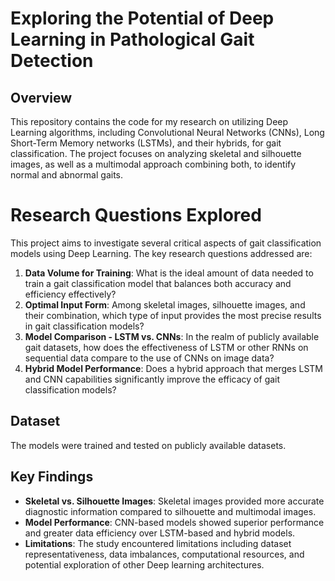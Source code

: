 # Exploring the Potential of Deep Learning in Pathological Gait Detection

## Overview
This repository contains the code for my research on utilizing Deep Learning algorithms, including Convolutional Neural Networks (CNNs), Long Short-Term Memory networks (LSTMs), and their hybrids, for gait classification. The project focuses on analyzing skeletal and silhouette images, as well as a multimodal approach combining both, to identify normal and abnormal gaits.

# Research Questions Explored

This project aims to investigate several critical aspects of gait classification models using Deep Learning. The key research questions addressed are:

1. **Data Volume for Training**: What is the ideal amount of data needed to train a gait classification model that balances both accuracy and efficiency effectively?
2. **Optimal Input Form**: Among skeletal images, silhouette images, and their combination, which type of input provides the most precise results in gait classification models?
3. **Model Comparison - LSTM vs. CNNs**: In the realm of publicly available gait datasets, how does the effectiveness of LSTM or other RNNs on sequential data compare to the use of CNNs on image data?
4. **Hybrid Model Performance**: Does a hybrid approach that merges LSTM and CNN capabilities significantly improve the efficacy of gait classification models?


## Dataset
The models were trained and tested on publicly available datasets. 

## Key Findings
- **Skeletal vs. Silhouette Images**: Skeletal images provided more accurate diagnostic information compared to silhouette and multimodal images.
- **Model Performance**: CNN-based models showed superior performance and greater data efficiency over LSTM-based and hybrid models.
- **Limitations**: The study encountered limitations including dataset representativeness, data imbalances, computational resources, and potential exploration of other Deep learning architectures.

